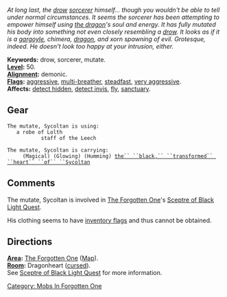 *At long last, the [drow](Drow "wikilink")
[sorcerer](:Category:_Sorcerers "wikilink") himself... though you
wouldn't be able to tell under normal circumstances. It seems the
sorcerer has been attempting to empower himself using [the
dragon](Forgotten_Dragon,_Zikthro "wikilink")'s soul and energy. It has
fully mutated his body into something not even closely resembling a
[drow](Drow "wikilink"). It looks as if it is a
[gargoyle](Gargoyles "wikilink"), chimera, [dragon](Dragons "wikilink"),
and xorn spawning of evil. Grotesque, indeed. He doesn't look too happy
at your intrusion, either.*

**Keywords:** drow, sorcerer, mutate.  
**[Level](Level "wikilink"):** 50.  
**[Alignment](Alignment "wikilink"):** demonic.  
**[Flags](:Category:_Mob_Types "wikilink"):**
[aggressive](Aggressive_Mobs "wikilink"),
[multi-breather](Breathing_Mobs "wikilink"),
[steadfast](Sentinel_Mobs "wikilink"), [very
aggressive](Aggressive_Mobs "wikilink").  
**Affects:** [detect hidden](Detect_Hidden "wikilink"), [detect
invis](Detect_Invis "wikilink"), [fly](Fly "wikilink"),
[sanctuary](Sanctuary "wikilink").  

## Gear

`The mutate, Sycoltan is using:`  
<worn about body>`   a robe of Lolth`  
<wielded>`           staff of the Leech`

`The mutate, Sycoltan is carrying:`  
`     (Magical) (Glowing) (Humming) `[`the`` ``black,`` ``transformed`` ``heart`` ``of`` ``Sycoltan`](Black,_Transformed_Heart_Of_Sycoltan "wikilink")

## Comments

The mutate, Sycoltan is involved in [The Forgotten
One](:Category:_Forgotten_One "wikilink")'s [Sceptre of Black Light
Quest](Sceptre_Of_Black_Light_Quest "wikilink").

His clothing seems to have [inventory flags](Inventory_Flag "wikilink")
and thus cannot be obtained.

## Directions

**[Area](:Category:_Areas "wikilink"):** [The Forgotten
One](:Category:_Forgotten_One "wikilink")
([Map](Forgotten_One_Map "wikilink")).  
**[Room](:Category:_Rooms "wikilink"):** Dragonheart
([cursed](Cursed_Rooms "wikilink")).  
See [Sceptre of Black Light
Quest](Sceptre_Of_Black_Light_Quest "wikilink") for more information.

[Category: Mobs In Forgotten
One](Category:_Mobs_In_Forgotten_One "wikilink")
